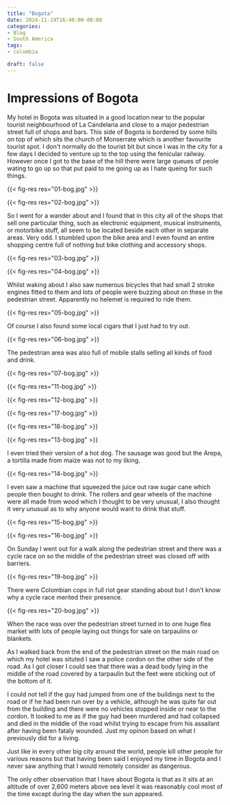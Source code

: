 ```yaml
---
title: "Bogota"
date: 2024-11-19T16:40:00-00:00
categories:
- Blog
- South America
tags:
- colombia

draft: false
---
```


# Impressions of Bogota

My hotel in Bogota was situated in a good location near to the popular tourist neighbourhood of La Candelaria and close to a major pedestrian street full of shops and bars. This side of Bogota is bordered by some hills on top of which sits the church of Monserrate which is another favourite tourist spot. I don't normally do the tourist bit but since I was in the city for a few days I decided to venture up to the top using the fenicular railway. However once I got to the base of the hill there were large queues of peole wating to go up so that put paid to me going up as I hate queing for such things.

{{< fig-res res="01-bog.jpg" >}}

{{< fig-res res="02-bog.jpg" >}}

So I went for a wander about and I found that in this city all of the shops that sell one particular thing, such as electronic equipment, musical instruments, or motorbike stuff, all seem to be located beside each other in separate areas. Very odd. I stumbled upon the bike area and I even found an entire shopping centre full of nothing but bike clothing and accessory shops.

{{< fig-res res="03-bog.jpg" >}}

{{< fig-res res="04-bog.jpg" >}}

Whilst waking about I also saw numerous bicycles that had small 2 stroke engines fitted to them and lots of people were buzzing about on these in the pedestrian street. Apparently no helemet is required to ride them.

{{< fig-res res="05-bog.jpg" >}}

Of course I also found some local cigars that I just had to try out.

{{< fig-res res="06-bog.jpg" >}}

The pedestrian area was also full of mobile stalls selling all kinds of food and drink. 

{{< fig-res res="07-bog.jpg" >}}

{{< fig-res res="11-bog.jpg" >}}

{{< fig-res res="12-bog.jpg" >}}

{{< fig-res res="17-bog.jpg" >}}

{{< fig-res res="18-bog.jpg" >}}

{{< fig-res res="13-bog.jpg" >}}

I even tried their version of a hot dog. The sausage was good but the Arepa, a tortilla made from maize was not to my liking.

{{< fig-res res="14-bog.jpg" >}}

I even saw a machine that squeezed the juice out raw sugar cane which people then bought to drink. The rollers and gear wheels of the machine were all made from wood which I thought to be very unusual, I also thought it very unusual as to why anyone would want to drink that stuff. 

{{< fig-res res="15-bog.jpg" >}}

{{< fig-res res="16-bog.jpg" >}}


On Sunday I went out for a walk along the pedestrian street and there was a cycle race on so the middle of the pedestrian street was closed off with barriers.

{{< fig-res res="19-bog.jpg" >}}

There were Colombian cops in full riot gear standing about but I don't know why a cycle race merited their presence.

{{< fig-res res="20-bog.jpg" >}}

When the race was over the pedestrian street turned in to one huge flea market with lots of people laying out things for sale on tarpaulins or blankets.

As I walked back from the end of the pedestrian street on the main road on which my hotel was situted I saw a police cordon on the other side of the road. As I got closer I could see that there was a dead body lying in the middle of the road covered by a tarpaulin but the feet were sticking out of the bottom of it.

I could not tell if the guy had jumped from one of the buildings next to the road or if he had been run over by a vehicle, although he was quite far out from the building and there were no vehicles stopped inside or near to the cordon. It looked to me as if the guy had been murdered and had collapsed and died in the middle of the road whilst trying to escape from his assailant after having been fataly wounded. Just my opinon based on what I previously did for a living.

Just like in every other big city around the world, people kill other people for various reasons but that having been said I enjoyed my time in Bogota and I never saw anything that I would remotely consider as dangerous.

The only other observation that I have about Bogota is that as it sits at an altitude of over 2,600 meters above sea level it was reasonably cool most of the time except during the day when the sun appeared.